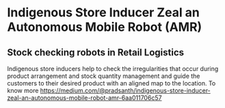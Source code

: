 # Indigenous Store Inducer Zeal an Autonomous Mobile Robot (AMR)
## Stock checking robots in Retail Logistics 
Indigenous store inducers help to check the irregularities that occur during product arrangement and stock quantity management and guide the customers to their desired product with an aligned map to the location.
To know more 
https://medium.com/@pradsanth/indigenous-store-inducer-zeal-an-autonomous-mobile-robot-amr-6aa011706c57
